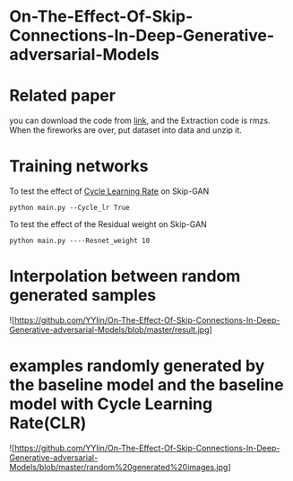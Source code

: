 # On-The-Effect-Of-Skip-Connections-In-Deep-Generative-adversarial-Models

# Related paper
you can download the code from [link](https://pan.baidu.com/s/1alwIfGi9ENRpk9a2fmrrRw), and the Extraction code is rmzs. When the fireworks are over, put dataset into data and unzip it.



# Training networks
To test the effect of [Cycle Learning Rate](https://arxiv.org/abs/1506.01186) on Skip-GAN

    python main.py --Cycle_lr True



To test the effect of the Residual weight on Skip-GAN

    python main.py ----Resnet_weight 10
  
  
# Interpolation between random generated samples
![https://github.com/YYlin/On-The-Effect-Of-Skip-Connections-In-Deep-Generative-adversarial-Models/blob/master/result.jpg]


# examples randomly generated by the baseline model and the baseline model with Cycle Learning Rate(CLR)
![https://github.com/YYlin/On-The-Effect-Of-Skip-Connections-In-Deep-Generative-adversarial-Models/blob/master/random%20generated%20images.jpg]
